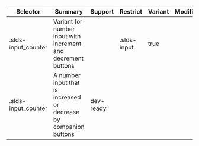 

| Selector | Summary | Support | Restrict | Variant | Modifier |
|-------|-------|-------|-------|-------|-------|
| .slds-input_counter | Variant for number input with increment and decrement buttons |   | .slds-input | true |   |
| .slds-input_counter | A number input that is increased or decrease by companion buttons | dev-ready |   |   |   |